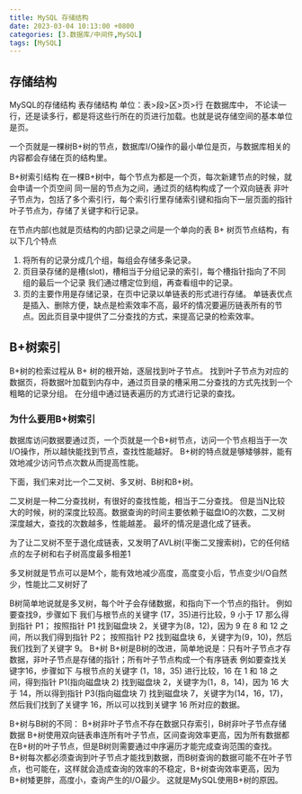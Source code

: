 ```yaml
---
title: MySQL 存储结构
date: 2023-03-04 10:13:00 +0800
categories: [3.数据库/中间件,MySQL]
tags: [MySQL]
---
```


## 存储结构

MySQL的存储结构 表存储结构 单位：表>段>区>页>行 在数据库中， 不论读一行，还是读多行，都是将这些行所在的页进行加载。也就是说存储空间的基本单位是页。 

一个页就是一棵树B+树的节点，数据库I/O操作的最小单位是页，与数据库相关的内容都会存储在页的结构里。 

B+树索引结构 在一棵B+树中，每个节点为都是一个页，每次新建节点的时候，就会申请一个页空间 同一层的节点为之间，通过页的结构构成了一个双向链表 非叶子节点为，包括了多个索引行，每个索引行里存储索引键和指向下一层页面的指针叶子节点为，存储了关键字和行记录。

在节点内部(也就是页结构的内部)记录之间是一个单向的表 B+ 树页节点结构，有以下几个特点 

1. 将所有的记录分成几个组，每组会存储多条记录。
2. 页目录存储的是槽(slot)，槽相当于分组记录的索引，每个槽指针指向了不同组的最后一个记录 我们通过槽定位到组，再查看组中的记录。
3. 页的主要作用是存储记录，在页中记录以单链表的形式进行存储。 单链表优点是插入、删除方便，缺点是检索效率不高，最坏的情况要遍历链表所有的节点。因此页目录中提供了二分查找的方式，来提高记录的检索效率。 

## B+树索引

B+树的检索过程从 B+ 树的根开始，逐层找到叶子节点。 找到叶子节点为对应的数据页，将数据叶加载到内存中，通过页目录的槽采用二分查找的方式先找到一个粗略的记录分组。 在分组中通过链表遍历的方式进行记录的查找。 

### 为什么要用B+树索引 

数据库访问数据要通过页，一个页就是一个B+树节点，访问一个节点相当于一次I/O操作，所以越快能找到节点，查找性能越好。 B+树的特点就是够矮够胖，能有效地减少访问节点次数从而提高性能。

下面，我们来对比一个二叉树、多叉树、B树和B+树。 

二叉树是一种二分查找树，有很好的查找性能，相当于二分查找。 但是当N比较大的时候，树的深度比较高。数据查询的时间主要依赖于磁盘IO的次数，二叉树深度越大，查找的次数越多，性能越差。 最坏的情况是退化成了链表。

为了让二叉树不至于退化成链表，又发明了AVL树(平衡二叉搜索树)，它的任何结点的左子树和右子树高度最多相差1 

多叉树就是节点可以是M个，能有效地减少高度，高度变小后，节点变少I/O自然少，性能比二叉树好了 

B树简单地说就是多叉树，每个叶子会存储数据，和指向下一个节点的指针。 例如要查找9，步骤如下 我们与根节点的关键字 (17，35)进行比较，9 小于 17 那么得到指针 P1； 按照指针 P1 找到磁盘块 2，关键字为(8，12)，因为 9 在 8 和 12 之间，所以我们得到指针 P2； 按照指针 P2 找到磁盘块 6，关键字为(9，10)，然后我们找到了关键字 9。 B+树 B+树是B树的改进，简单地说是：只有叶子节点才存数据，非叶子节点是存储的指针；所有叶子节点构成一个有序链表 例如要查找关键字16，步骤如下 与根节点的关键字 (1，18，35) 进行比较，16 在 1 和 18 之间，得到指针 P1(指向磁盘块 2) 找到磁盘块 2，关键字为(1，8，14)，因为 16 大于 14，所以得到指针 P3(指向磁盘块 7) 找到磁盘块 7，关键字为(14，16，17)，然后我们找到了关键字 16，所以可以找到关键字 16 所对应的数据。 

B+树与B树的不同： B+树非叶子节点不存在数据只存索引，B树非叶子节点存储数据 B+树使用双向链表串连所有叶子节点，区间查询效率更高，因为所有数据都在B+树的叶子节点，但是B树则需要通过中序遍历才能完成查询范围的查找。 B+树每次都必须查询到叶子节点才能找到数据，而B树查询的数据可能不在叶子节点，也可能在，这样就会造成查询的效率的不稳定，B+树查询效率更高，因为B+树矮更胖，高度小，查询产生的I/O最少。 这就是MySQL使用B+树的原因。